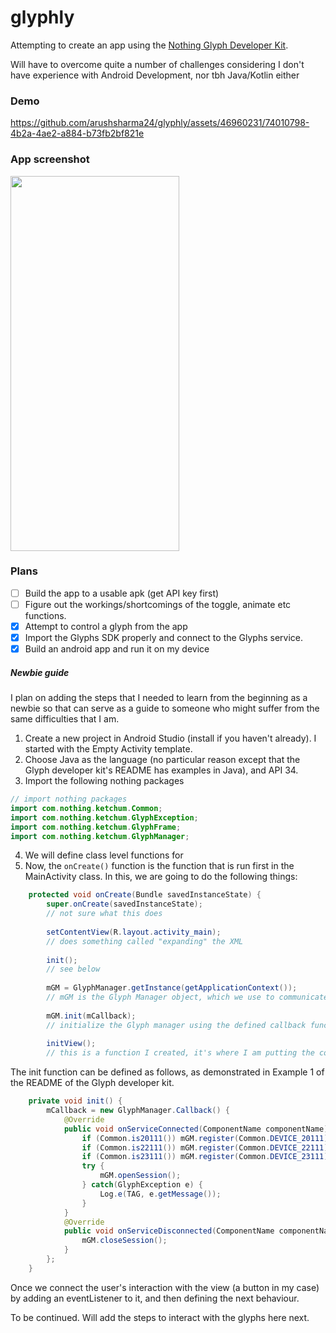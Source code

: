 # glyphly

Attempting to create an app using the [Nothing Glyph Developer Kit](https://github.com/Nothing-Developer-Programme/Glyph-Developer-Kit).

Will have to overcome quite a number of challenges considering I don't have experience with Android Development, nor tbh Java/Kotlin either

### Demo

https://github.com/arushsharma24/glyphly/assets/46960231/74010798-4b2a-4ae2-a884-b73fb2bf821e

### App screenshot
<img src="https://github.com/arushsharma24/glyphly/assets/46960231/495ef90e-cdc7-45ca-b8a8-ae44c82bfed8.png" width="270" height="600">

### Plans
 - [ ] Build the app to a usable apk (get API key first)
 - [ ] Figure out the workings/shortcomings of the toggle, animate etc functions.
 - [x] Attempt to control a glyph from the app
 - [x] Import the Glyphs SDK properly and connect to the Glyphs service.
 - [x] Build an android app and run it on my device

##### Newbie guide
I plan on adding the steps that I needed to learn from the beginning as a newbie so that can serve as a guide to someone who might suffer from the same difficulties that I am.

1. Create a new project in Android Studio (install if you haven't already). I started with the Empty Activity template. 
2. Choose Java as the language (no particular reason except that the Glyph developer kit's README has examples in Java), and API 34.
3. Import the following nothing packages
```java
// import nothing packages
import com.nothing.ketchum.Common;
import com.nothing.ketchum.GlyphException;
import com.nothing.ketchum.GlyphFrame;
import com.nothing.ketchum.GlyphManager;
```
4. We will define class level functions for 
5. Now, the `onCreate()` function is the function that is run first in the MainActivity class. In this, we are going to do the following things:
```java
    protected void onCreate(Bundle savedInstanceState) {
        super.onCreate(savedInstanceState); 
        // not sure what this does
        
        setContentView(R.layout.activity_main); 
        // does something called "expanding" the XML
        
        init(); 
        // see below
        
        mGM = GlyphManager.getInstance(getApplicationContext()); 
        // mGM is the Glyph Manager object, which we use to communicate with the Glyphs and give it instructions using it's functions such as toggle, animate, etc.
        
        mGM.init(mCallback); 
        // initialize the Glyph manager using the defined callback function in which we register the device, and if successful, open a session.
        
        initView();
        // this is a function I created, it's where I am putting the code for what happens on the user's interaction with the view
```
The init function can be defined as follows, as demonstrated in Example 1 of the README of the Glyph developer kit.
```java
    private void init() {
        mCallback = new GlyphManager.Callback() {
            @Override
            public void onServiceConnected(ComponentName componentName) {
                if (Common.is20111()) mGM.register(Common.DEVICE_20111);
                if (Common.is22111()) mGM.register(Common.DEVICE_22111);
                if (Common.is23111()) mGM.register(Common.DEVICE_23111);
                try {
                    mGM.openSession();
                } catch(GlyphException e) {
                    Log.e(TAG, e.getMessage());
                }
            }
            @Override
            public void onServiceDisconnected(ComponentName componentName) {
                mGM.closeSession();
            }
        };
    }
```
Once we connect the user's interaction with the view (a button in my case) by adding an eventListener to it, and then defining the next behaviour. 

To be continued. Will add the steps to interact with the glyphs here next.
